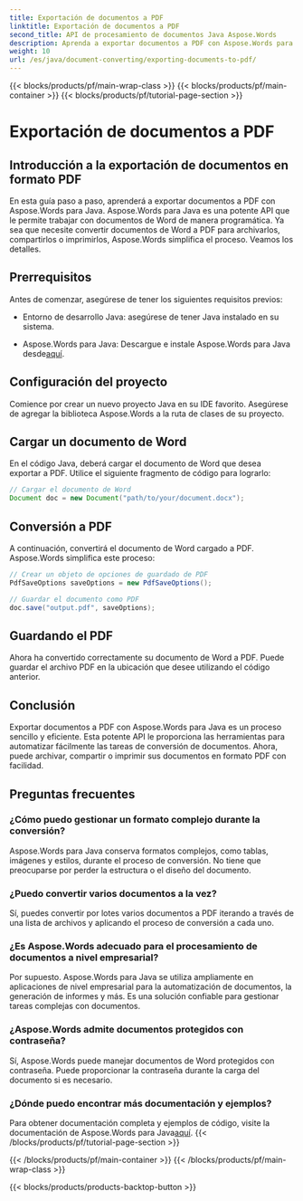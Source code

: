 ```yaml
---
title: Exportación de documentos a PDF
linktitle: Exportación de documentos a PDF
second_title: API de procesamiento de documentos Java Aspose.Words
description: Aprenda a exportar documentos a PDF con Aspose.Words para Java. Esta guía paso a paso simplifica el proceso para lograr una conversión de documentos sin inconvenientes.
weight: 10
url: /es/java/document-converting/exporting-documents-to-pdf/
---
```


{{< blocks/products/pf/main-wrap-class >}}
{{< blocks/products/pf/main-container >}}
{{< blocks/products/pf/tutorial-page-section >}}

# Exportación de documentos a PDF


## Introducción a la exportación de documentos en formato PDF

En esta guía paso a paso, aprenderá a exportar documentos a PDF con Aspose.Words para Java. Aspose.Words para Java es una potente API que le permite trabajar con documentos de Word de manera programática. Ya sea que necesite convertir documentos de Word a PDF para archivarlos, compartirlos o imprimirlos, Aspose.Words simplifica el proceso. Veamos los detalles.

## Prerrequisitos

Antes de comenzar, asegúrese de tener los siguientes requisitos previos:

- Entorno de desarrollo Java: asegúrese de tener Java instalado en su sistema.

-  Aspose.Words para Java: Descargue e instale Aspose.Words para Java desde[aquí](https://releases.aspose.com/words/java/).

## Configuración del proyecto

Comience por crear un nuevo proyecto Java en su IDE favorito. Asegúrese de agregar la biblioteca Aspose.Words a la ruta de clases de su proyecto.

## Cargar un documento de Word

En el código Java, deberá cargar el documento de Word que desea exportar a PDF. Utilice el siguiente fragmento de código para lograrlo:

```java
// Cargar el documento de Word
Document doc = new Document("path/to/your/document.docx");
```

## Conversión a PDF

A continuación, convertirá el documento de Word cargado a PDF. Aspose.Words simplifica este proceso:

```java
// Crear un objeto de opciones de guardado de PDF
PdfSaveOptions saveOptions = new PdfSaveOptions();

// Guardar el documento como PDF
doc.save("output.pdf", saveOptions);
```

## Guardando el PDF

Ahora ha convertido correctamente su documento de Word a PDF. Puede guardar el archivo PDF en la ubicación que desee utilizando el código anterior.

## Conclusión

Exportar documentos a PDF con Aspose.Words para Java es un proceso sencillo y eficiente. Esta potente API le proporciona las herramientas para automatizar fácilmente las tareas de conversión de documentos. Ahora, puede archivar, compartir o imprimir sus documentos en formato PDF con facilidad.

## Preguntas frecuentes

### ¿Cómo puedo gestionar un formato complejo durante la conversión?

Aspose.Words para Java conserva formatos complejos, como tablas, imágenes y estilos, durante el proceso de conversión. No tiene que preocuparse por perder la estructura o el diseño del documento.

### ¿Puedo convertir varios documentos a la vez?

Sí, puedes convertir por lotes varios documentos a PDF iterando a través de una lista de archivos y aplicando el proceso de conversión a cada uno.

### ¿Es Aspose.Words adecuado para el procesamiento de documentos a nivel empresarial?

Por supuesto. Aspose.Words para Java se utiliza ampliamente en aplicaciones de nivel empresarial para la automatización de documentos, la generación de informes y más. Es una solución confiable para gestionar tareas complejas con documentos.

### ¿Aspose.Words admite documentos protegidos con contraseña?

Sí, Aspose.Words puede manejar documentos de Word protegidos con contraseña. Puede proporcionar la contraseña durante la carga del documento si es necesario.

### ¿Dónde puedo encontrar más documentación y ejemplos?

 Para obtener documentación completa y ejemplos de código, visite la documentación de Aspose.Words para Java[aquí](https://reference.aspose.com/words/java/).
{{< /blocks/products/pf/tutorial-page-section >}}

{{< /blocks/products/pf/main-container >}}
{{< /blocks/products/pf/main-wrap-class >}}

{{< blocks/products/products-backtop-button >}}
